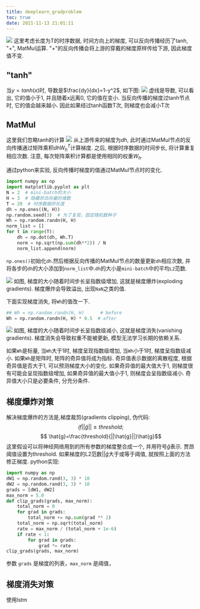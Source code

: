 ```yaml
---
title: deeplearn_gradproblem
toc: true
date: 2021-11-13 21:01:11
---
```



![](./deeplearn_gradproblem/1.png)
这里考虑长度为T的时序数据, 时间方向上的梯度, 可以反向传播经历了tanh, "+", MatMul运算.
"+"的反向传播会将上游的穿戴的梯度原样传给下游, 因此梯度值不变.


## "tanh"
当$y=tanh(x)$时, 导数是$\frac{dy}{dx}=1-y^2$, 如下图:
![](./deeplearn_gradproblem/2.png)
虚线是导数, 可以看出, 它的值小于1, 并且随着x远离0, 它的值在变小. 当反向传播的梯度过tanh节点时, 它的值会越来越小. 因此如果经过tanh函数T次, 则梯度也会减小T次

## MatMul
这里我们忽略tanh的计算
![](./deeplearn_gradproblem/3.png)
从上游传来的梯度为$dh$, 此时通过MatMul节点的反向传播通过矩阵乘积$dhW_h^T$计算梯度. 之后, 根据时序数据的时间步长, 将计算重复相应次数. 注意, 每次矩阵乘积计算都是使用相同的权重$W_h$.

通过python来实验, 反向传播时梯度的值通过MatMul节点时的变化.
```python
import numpy as np
import matplotlib.pyplot as plt
N = 2  # mini-batch的大小
H = 3  # 隐藏状态向量的维数
T = 20  # 时序数据的长度
dh = np.ones((N, H))
np.random.seed(3)  # 为了复现，固定随机数种子
Wh = np.random.randn(H, H)
norm_list = []
for t in range(T):
    dh = np.dot(dh, Wh.T)
    norm = np.sqrt(np.sum(dh**2)) / N
    norm_list.append(norm)
```
`np.ones()`初始化`dh`.然后根据反向传播的MatMul节点的数量更新`dh`相应次数, 并将各步的`dh`的大小添加到`norm_list`中.`dh`的大小是`mini-batch`中的平均`L2`范数.

![](./deeplearn_gradproblem/4.png)
如图, 梯度的大小随着时间步长呈指数级增加, 这就是梯度爆炸(exploding gradients). 梯度爆炸会导致溢出, 出现`NaN`之类的值.

下面实现梯度消失, 将`Wh`的值改一下.
```python
## Wh = np.random.randn(H, H)      # before
Wh = np.random.randn(H, H) * 0.5  # after
```
![](./deeplearn_gradproblem/5.png)
如图, 梯度的大小随着时间步长呈指数级减小, 这就是梯度消失(vanishing gradients). 梯度消失会导致权重不能被更新, 模型无法学习长期的依赖关系.

如果`Wh`是标量, 当`Wh`大于1时, 梯度呈现指数级增加, 当`Wh`小于1时, 梯度呈指数级减小.
如果`Wh`是矩阵时, 矩阵的奇异值将成为指标. 奇异值表示数据的离散程度, 根据奇异值是否大于1, 可以预测梯度大小的变化. 如果奇异值的最大值大于1, 则梯度很有可能会呈现指数级增加, 如果奇异值的最大值小于1, 则梯度会呈指数级减小. 奇异值大小只是必要条件, 分充分条件.

## 梯度爆炸对策
解决梯度爆炸的方法是,梯度裁剪(gradients clipping), 伪代码:
$$ if ||\hat{g}|| \geq threshold;$$
$$ \hat{g}=\frac{threshold}{||\hat{g}||}\hat{g}$$
这里假设可以将神经网络用到的所有参数的梯度整合成一个, 并用符号$\hat{g}$表示. 贾昂阈值设置为threshold. 如果梯度的L2范数$||\hat{g}$大于或等于阈值, 就按照上面的方法修正梯度.
python实现:
```python
import numpy as np
dW1 = np.random.rand(3, 3) * 10
dW2 = np.random.rand(3, 3) * 10
grads = [dW1, dW2]
max_norm = 5.0
def clip_grads(grads, max_norm):
    total_norm = 0
    for grad in grads:
        total_norm += np.sum(grad ** 2)
    total_norm = np.sqrt(total_norm)
    rate = max_norm / (total_norm + 1e-6)
    if rate < 1:
        for grad in grads:
            grad *= rate
clip_grads(grads, max_norm)
```
参数 `grads` 是梯度的列表，`max_norm` 是阈值，


## 梯度消失对策
使用lstm